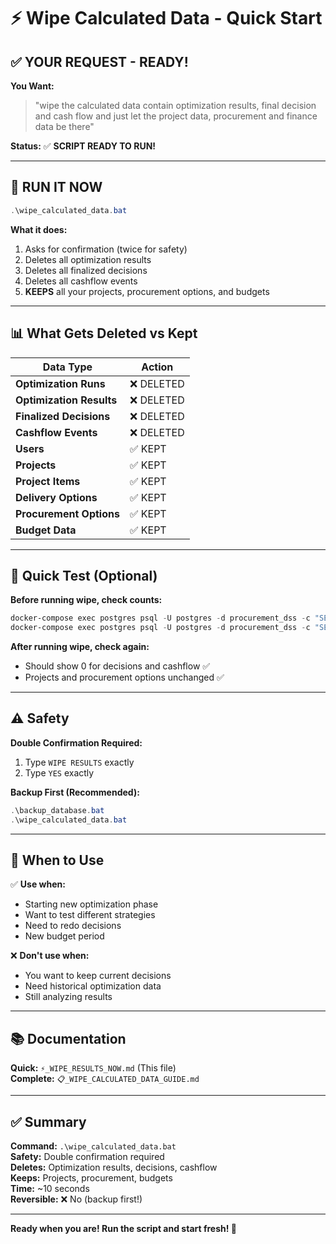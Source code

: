# ⚡ Wipe Calculated Data - Quick Start

## ✅ **YOUR REQUEST - READY!**

**You Want:**
> "wipe the calculated data contain optimization results, final decision and cash flow and just let the project data, procurement and finance data be there"

**Status:** ✅ **SCRIPT READY TO RUN!**

---

## 🚀 **RUN IT NOW**

```powershell
.\wipe_calculated_data.bat
```

**What it does:**
1. Asks for confirmation (twice for safety)
2. Deletes all optimization results
3. Deletes all finalized decisions
4. Deletes all cashflow events
5. **KEEPS** all your projects, procurement options, and budgets

---

## 📊 **What Gets Deleted vs Kept**

| Data Type | Action |
|-----------|--------|
| **Optimization Runs** | ❌ DELETED |
| **Optimization Results** | ❌ DELETED |
| **Finalized Decisions** | ❌ DELETED |
| **Cashflow Events** | ❌ DELETED |
| **Users** | ✅ KEPT |
| **Projects** | ✅ KEPT |
| **Project Items** | ✅ KEPT |
| **Delivery Options** | ✅ KEPT |
| **Procurement Options** | ✅ KEPT |
| **Budget Data** | ✅ KEPT |

---

## 🧪 **Quick Test (Optional)**

**Before running wipe, check counts:**

```powershell
docker-compose exec postgres psql -U postgres -d procurement_dss -c "SELECT COUNT(*) FROM finalized_decisions;"
docker-compose exec postgres psql -U postgres -d procurement_dss -c "SELECT COUNT(*) FROM cashflow_events;"
```

**After running wipe, check again:**
- Should show 0 for decisions and cashflow ✅
- Projects and procurement options unchanged ✅

---

## ⚠️ **Safety**

**Double Confirmation Required:**
1. Type `WIPE RESULTS` exactly
2. Type `YES` exactly

**Backup First (Recommended):**
```powershell
.\backup_database.bat
.\wipe_calculated_data.bat
```

---

## 🎯 **When to Use**

✅ **Use when:**
- Starting new optimization phase
- Want to test different strategies
- Need to redo decisions
- New budget period

❌ **Don't use when:**
- You want to keep current decisions
- Need historical optimization data
- Still analyzing results

---

## 📚 **Documentation**

**Quick:** `⚡_WIPE_RESULTS_NOW.md` (This file)  
**Complete:** `📋_WIPE_CALCULATED_DATA_GUIDE.md`

---

## ✅ **Summary**

**Command:** `.\wipe_calculated_data.bat`  
**Safety:** Double confirmation required  
**Deletes:** Optimization results, decisions, cashflow  
**Keeps:** Projects, procurement, budgets  
**Time:** ~10 seconds  
**Reversible:** ❌ No (backup first!)  

---

**Ready when you are! Run the script and start fresh! 🚀**

